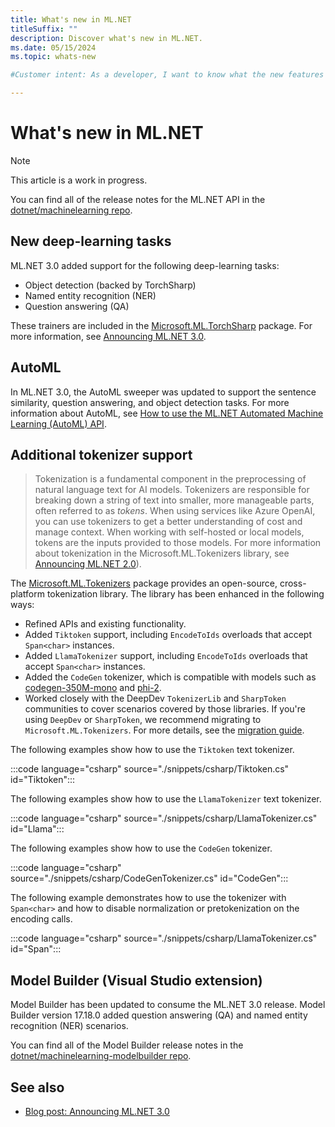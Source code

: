 ```yaml
---
title: What's new in ML.NET
titleSuffix: ""
description: Discover what's new in ML.NET.
ms.date: 05/15/2024
ms.topic: whats-new

#Customer intent: As a developer, I want to know what the new features are in ML.NET.

---
```


# What's new in ML.NET

> [!NOTE]
> This article is a work in progress.

You can find all of the release notes for the ML.NET API in the [dotnet/machinelearning repo](https://github.com/dotnet/machinelearning/tree/main/docs/release-notes).

## New deep-learning tasks

ML.NET 3.0 added support for the following deep-learning tasks:

- Object detection (backed by TorchSharp)
- Named entity recognition (NER)
- Question answering (QA)

These trainers are included in the [Microsoft.ML.TorchSharp](https://www.nuget.org/packages/Microsoft.ML.TorchSharp) package. For more information, see [Announcing ML.NET 3.0](https://devblogs.microsoft.com/dotnet/announcing-ml-net-3-0/).

## AutoML

In ML.NET 3.0, the AutoML sweeper was updated to support the sentence similarity, question answering, and object detection tasks. For more information about AutoML, see [How to use the ML.NET Automated Machine Learning (AutoML) API](../how-to-guides/how-to-use-the-automl-api.md).

## Additional tokenizer support

> Tokenization is a fundamental component in the preprocessing of natural language text for AI models. Tokenizers are responsible for breaking down a string of text into smaller, more manageable parts, often referred to as *tokens*. When using services like Azure OpenAI, you can use tokenizers to get a better understanding of cost and manage context. When working with self-hosted or local models, tokens are the inputs provided to those models. For more information about tokenization in the Microsoft.ML.Tokenizers library, see [Announcing ML.NET 2.0](https://devblogs.microsoft.com/dotnet/announcing-ml-net-2-0/#tokenizer-support)).

The [Microsoft.ML.Tokenizers](https://www.nuget.org/packages/Microsoft.ML.Tokenizers) package provides an open-source, cross-platform tokenization library. The library has been enhanced in the following ways:

- Refined APIs and existing functionality.
- Added `Tiktoken` support, including `EncodeToIds` overloads that accept `Span<char>` instances.
- Added `LlamaTokenizer` support, including `EncodeToIds` overloads that accept `Span<char>` instances.
- Added the `CodeGen` tokenizer, which is compatible with models such as [codegen-350M-mono](https://huggingface.co/Salesforce/codegen-350M-mono/tree/main) and [phi-2](https://huggingface.co/microsoft/phi-2/tree/main).
- Worked closely with the DeepDev `TokenizerLib` and `SharpToken` communities to cover scenarios covered by those libraries. If you're using `DeepDev` or `SharpToken`, we recommend migrating to `Microsoft.ML.Tokenizers`. For more details, see the [migration guide](https://github.com/dotnet/machinelearning/blob/main/docs/code/microsoft-ml-tokenizers-migration-guide.md).

The following examples show how to use the `Tiktoken` text tokenizer.

:::code language="csharp" source="./snippets/csharp/Tiktoken.cs" id="Tiktoken":::

The following examples show how to use the `LlamaTokenizer` text tokenizer.

:::code language="csharp" source="./snippets/csharp/LlamaTokenizer.cs" id="Llama":::

The following examples show how to use the `CodeGen` tokenizer.

:::code language="csharp" source="./snippets/csharp/CodeGenTokenizer.cs" id="CodeGen":::

The following example demonstrates how to use the tokenizer with `Span<char>` and how to disable normalization or pretokenization on the encoding calls.

:::code language="csharp" source="./snippets/csharp/LlamaTokenizer.cs" id="Span":::

## Model Builder (Visual Studio extension)

Model Builder has been updated to consume the ML.NET 3.0 release. Model Builder version 17.18.0 added question answering (QA) and named entity recognition (NER) scenarios.

You can find all of the Model Builder release notes in the [dotnet/machinelearning-modelbuilder repo](https://github.com/dotnet/machinelearning-modelbuilder/tree/main/docs/release-notes).

## See also

- [Blog post: Announcing ML.NET 3.0](https://devblogs.microsoft.com/dotnet/announcing-ml-net-3-0/)
